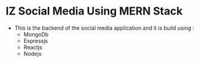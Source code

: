 # IZ Social Media Using MERN Stack

- This is the backend of the social media application and it is build using :
    - MongoDb
    - Expressjs
    - Reactjs
    - Nodejs

